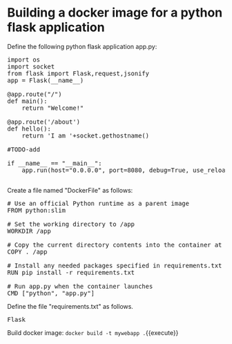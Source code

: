 <h1>Building a docker image for a python flask application</h1>

Define the following python flask application app.py:

<pre class="file" data-filename="app.py" data-target="replace">
import os
import socket
from flask import Flask,request,jsonify
app = Flask(__name__)

@app.route("/")
def main():
    return "Welcome!"

@app.route('/about')
def hello():
    return 'I am '+socket.gethostname()

#TODO-add

if __name__ == "__main__":
    app.run(host="0.0.0.0", port=8080, debug=True, use_reloader=True)

</pre>


Create a file named "DockerFile" as follows:

<pre class="file" data-filename="Dockerfile" data-target="replace">
# Use an official Python runtime as a parent image
FROM python:slim

# Set the working directory to /app
WORKDIR /app

# Copy the current directory contents into the container at /app
COPY . /app

# Install any needed packages specified in requirements.txt
RUN pip install -r requirements.txt

# Run app.py when the container launches
CMD ["python", "app.py"]
</pre>

Define the file "requirements.txt" as follows.
<pre class="file" data-filename="requirements.txt" data-target="replace">
Flask
</pre>


Build docker image:
`docker build -t mywebapp .`{{execute}}
